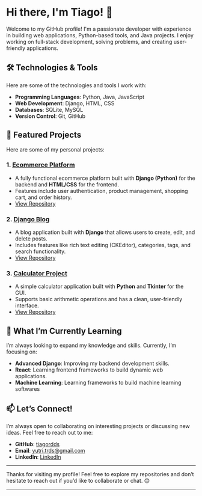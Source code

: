 
# Hi there, I'm Tiago! 👋

Welcome to my GitHub profile! I'm a passionate developer with experience in building web applications, Python-based tools, and Java projects. I enjoy working on full-stack development, solving problems, and creating user-friendly applications.

## 🛠️ Technologies & Tools

Here are some of the technologies and tools I work with:

- **Programming Languages**: Python, Java, JavaScript
- **Web Development**: Django, HTML, CSS
- **Databases**: SQLite, MySQL
- **Version Control**: Git, GitHub

## 🚀 Featured Projects

Here are some of my personal projects:

### 1. [Ecommerce Platform](https://github.com/tiagordds/ecommmerce)
   - A fully functional ecommerce platform built with **Django (Python)** for the backend and **HTML/CSS** for the frontend.
   - Features include user authentication, product management, shopping cart, and order history.
   - [View Repository](https://github.com/tiagordds/ecommmerce)

### 2. [Django Blog](https://github.com/tiagordds/projeto-blog-django)
   - A blog application built with **Django** that allows users to create, edit, and delete posts.
   - Includes features like rich text editing (CKEditor), categories, tags, and search functionality.
   - [View Repository](https://github.com/tiagordds/projeto-blog-django)

### 3. [Calculator Project](https://github.com/tiagordds/calculator_project)
   - A simple calculator application built with **Python** and **Tkinter** for the GUI.
   - Supports basic arithmetic operations and has a clean, user-friendly interface.
   - [View Repository](https://github.com/tiagordds/calculator_project)

## 🌱 What I’m Currently Learning

I’m always looking to expand my knowledge and skills. Currently, I’m focusing on:
- **Advanced Django**: Improving my backend development skills.
- **React**: Learning frontend frameworks to build dynamic web applications.
- **Machine Learning**: Learning frameworks to build machine learning softwares

## 📫 Let’s Connect!

I’m always open to collaborating on interesting projects or discussing new ideas. Feel free to reach out to me:

- **GitHub**: [tiagordds](https://github.com/tiagordds)
- **Email**: [yutri.trds@gmail.com](yutri.trds@gmail.com)
- **LinkedIn**: [LinkedIn](https://www.linkedin.com/in/tiagordds/)

---

Thanks for visiting my profile! Feel free to explore my repositories and don’t hesitate to reach out if you’d like to collaborate or chat. 😊

---
